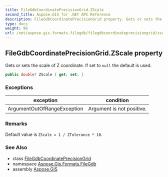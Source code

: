 ```yaml
---
title: FileGdbCoordinatePrecisionGrid.ZScale
second_title: Aspose.GIS for .NET API Reference
description: FileGdbCoordinatePrecisionGrid property. Gets or sets the scale of Z coordinate. If set to null the default is used.
type: docs
weight: 90
url: /net/aspose.gis.formats.filegdb/filegdbcoordinateprecisiongrid/zscale/
---
```

## FileGdbCoordinatePrecisionGrid.ZScale property

Gets or sets the scale of Z coordinate. If set to `null` the default is used.

```csharp
public double? ZScale { get; set; }
```

### Exceptions

| exception | condition |
| --- | --- |
| ArgumentOutOfRangeException | Argument is not positive. |

### Remarks

Default value is `ZScale = 1 / ZTolerance * 10`.

### See Also

* class [FileGdbCoordinatePrecisionGrid](../)
* namespace [Aspose.Gis.Formats.FileGdb](../../filegdbcoordinateprecisiongrid/)
* assembly [Aspose.GIS](../../../)


